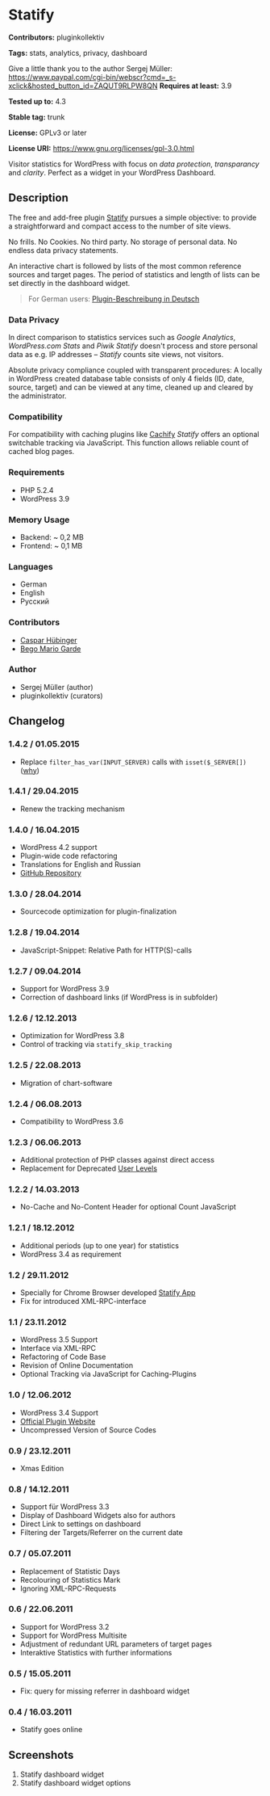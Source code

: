 # Statify #
**Contributors:** pluginkollektiv
  
**Tags:** stats, analytics, privacy, dashboard
  
Give a little thank you to the author Sergej Müller: https://www.paypal.com/cgi-bin/webscr?cmd=_s-xclick&hosted_button_id=ZAQUT9RLPW8QN
**Requires at least:** 3.9
  
**Tested up to:** 4.3
  
**Stable tag:** trunk
  
**License:** GPLv3 or later
  
**License URI:** https://www.gnu.org/licenses/gpl-3.0.html
  



Visitor statistics for WordPress with focus on _data protection_, _transparancy_ and _clarity_. Perfect as a widget in your WordPress Dashboard.



## Description ##
The free and add-free plugin [Statify](http://statify.de) pursues a simple objective: to provide a straightforward and compact access to the number of site views.

No frills. No Cookies. No third party. No storage of personal data. No endless data privacy statements.

An interactive chart is followed by lists of the most common reference sources and target pages. The period of statistics and length of lists can be set directly in the dashboard widget.

> For German users: [Plugin-Beschreibung in Deutsch](https://github.com/pluginkollektiv/statify)


### Data Privacy ###
In direct comparison to statistics services such as *Google Analytics*, *WordPress.com Stats* and *Piwik* *Statify* doesn't process and store personal data as e.g. IP addresses – *Statify* counts site views, not visitors.

Absolute privacy compliance coupled with transparent procedures: A locally in WordPress created database table consists of only 4 fields (ID, date, source, target) and can be viewed at any time, cleaned up and cleared by the administrator.


### Compatibility ###
For compatibility with caching plugins like [Cachify](http://cachify.de) *Statify*  offers an optional switchable tracking via JavaScript. This function allows reliable count of cached blog pages.


### Requirements ###
* PHP 5.2.4
* WordPress 3.9


### Memory Usage ###
* Backend: ~ 0,2 MB
* Frontend: ~ 0,1 MB


### Languages ###
* German
* English
* Русский


### Contributors ###
* [Caspar Hübinger](http://glueckpress.com)
* [Bego Mario Garde](https://garde-medienberatung.de)


### Author ###
- Sergej Müller (author)
- pluginkollektiv (curators)



## Changelog ##


### 1.4.2 / 01.05.2015 ###
* Replace `filter_has_var(INPUT_SERVER)` calls with `isset($_SERVER[])` ([why](https://github.com/wp-stream/stream/issues/254))

### 1.4.1 / 29.04.2015 ###
* Renew the tracking mechanism

### 1.4.0 / 16.04.2015 ###
* WordPress 4.2 support
* Plugin-wide code refactoring
* Translations for English and Russian
* [GitHub Repository](https://github.com/pluginkollektiv/statify)

### 1.3.0 / 28.04.2014 ###
* Sourcecode optimization for plugin-finalization

### 1.2.8 / 19.04.2014 ###
* JavaScript-Snippet: Relative Path for HTTP(S)-calls

### 1.2.7 / 09.04.2014 ###
* Support for WordPress 3.9
* Correction of dashboard links (if WordPress is in subfolder)

### 1.2.6 / 12.12.2013 ###
* Optimization for WordPress 3.8
* Control of tracking via `statify_skip_tracking`

### 1.2.5 / 22.08.2013 ###
* Migration of chart-software

### 1.2.4 / 06.08.2013 ###
* Compatibility to WordPress 3.6

### 1.2.3 / 06.06.2013 ###
* Additional protection of PHP classes against direct access
* Replacement for Deprecated [User Levels](http://codex.wordpress.org/Roles_and_Capabilities#User_Levels)

### 1.2.2 / 14.03.2013 ###
* No-Cache and No-Content Header for optional Count JavaScript

### 1.2.1 / 18.12.2012 ###
* Additional periods (up to one year) for statistics
* WordPress 3.4 as requirement

### 1.2 / 29.11.2012 ###
* Specially for Chrome Browser developed [Statify App](http://statify.de)
* Fix for introduced XML-RPC-interface

### 1.1 / 23.11.2012 ###
* WordPress 3.5 Support
* Interface via XML-RPC
* Refactoring of Code Base
* Revision of Online Documentation
* Optional Tracking via JavaScript for Caching-Plugins

### 1.0 / 12.06.2012 ###
* WordPress 3.4 Support
* [Official Plugin Website](http://statify.de "Statify WordPress Stats")
* Uncompressed Version of Source Codes

### 0.9 / 23.12.2011 ###
* Xmas Edition

### 0.8 / 14.12.2011 ###
* Support für WordPress 3.3
* Display of Dashboard Widgets also for authors
* Direct Link to settings on dashboard
* Filtering der Targets/Referrer on the current date

### 0.7 / 05.07.2011 ###
* Replacement of Statistic Days
* Recolouring of Statistics Mark
* Ignoring XML-RPC-Requests

### 0.6 / 22.06.2011 ###
* Support for WordPress 3.2
* Support for WordPress Multisite
* Adjustment of redundant URL parameters of target pages
* Interaktive Statistics with further informations

### 0.5 / 15.05.2011 ###
* Fix: query for missing referrer in dashboard widget

### 0.4 / 16.03.2011 ###
* Statify goes online



## Screenshots ##

1. Statify dashboard widget
2. Statify dashboard widget options

